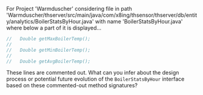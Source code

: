 For Project 'Warmduscher' considering file in path 'Warmduscher/thserver/src/main/java/com/x8ing/thsensor/thserver/db/entity/analytics/BoilerStatsByHour.java' with name 'BoilerStatsByHour.java' where below a part of it is displayed...

```java
//   Double getMaxBoilerTemp();
//
//   Double getMinBoilerTemp();
//
//   Double getAvgBoilerTemp();
```
These lines are commented out. What can you infer about the design process or potential future evolution of the `BoilerStatsByHour` interface based on these commented-out method signatures?